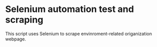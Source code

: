 # Selenium automation test and scraping

This script uses Selenium to scrape envinroment-related origanization webpage.
